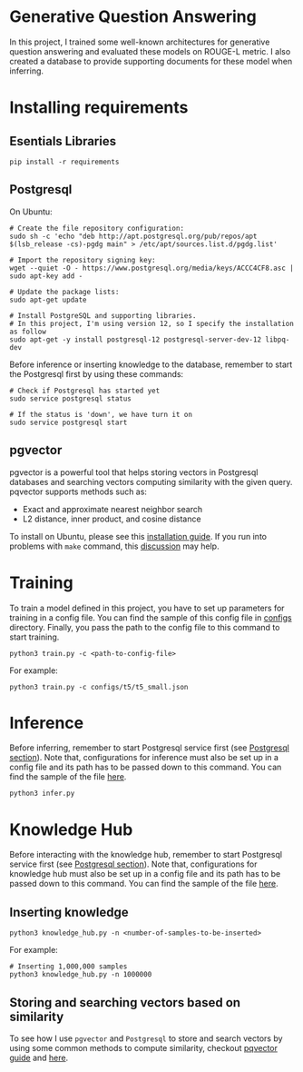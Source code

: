# Generative Question Answering
In this project, I trained some well-known architectures for generative question answering and evaluated these models on ROUGE-L metric. I also created a database to provide supporting documents for these model when inferring.

# Installing requirements
## Esentials Libraries
```shell
pip install -r requirements
```

## Postgresql
On Ubuntu:
```shell
# Create the file repository configuration:
sudo sh -c 'echo "deb http://apt.postgresql.org/pub/repos/apt $(lsb_release -cs)-pgdg main" > /etc/apt/sources.list.d/pgdg.list'

# Import the repository signing key:
wget --quiet -O - https://www.postgresql.org/media/keys/ACCC4CF8.asc | sudo apt-key add -

# Update the package lists:
sudo apt-get update

# Install PostgreSQL and supporting libraries.
# In this project, I'm using version 12, so I specify the installation as follow
sudo apt-get -y install postgresql-12 postgresql-server-dev-12 libpq-dev
```

Before inference or inserting knowledge to the database, remember to start the Postgresql first by using these commands:

```shell
# Check if Postgresql has started yet 
sudo service postgresql status

# If the status is 'down', we have turn it on
sudo service postgresql start
```


## pgvector
pgvector is a powerful tool that helps storing vectors in Postgresql databases and searching vectors computing similarity with the given query. pqvector supports methods such as:

* Exact and approximate nearest neighbor search
* L2 distance, inner product, and cosine distance

To install on Ubuntu, please see this [installation guide](https://github.com/pgvector/pgvector). If you run into problems with `make` command, this [discussion](https://askubuntu.com/questions/1095168/command-not-found-cc-make-error-127) may help.



# Training
To train a model defined in this project, you have to set up parameters for training in a config file. You can find the sample of this config file in [configs](/configs/) directory. Finally, you pass the path to the config file to this command to start training.
```shell
python3 train.py -c <path-to-config-file>
```

For example:
```
python3 train.py -c configs/t5/t5_small.json
```

# Inference
Before inferring, remember to start Postgresql service first (see [Postgresql section](#postgresql)). Note that, configurations for inference must also be set up in a config file and its path has to be passed down to this command. You can find the sample of the file [here](/configs/inference.json).

```shell
python3 infer.py
```

# Knowledge Hub
Before interacting with the knowledge hub, remember to start Postgresql service first (see [Postgresql section](#postgresql)). Note that, configurations for knowledge hub must also be set up in a config file and its path has to be passed down to this command. You can find the sample of the file [here](/configs/knowledge_hub.json).
## Inserting knowledge
```shell
python3 knowledge_hub.py -n <number-of-samples-to-be-inserted>
```

For example:
```shell
# Inserting 1,000,000 samples
python3 knowledge_hub.py -n 1000000
```

## Storing and searching vectors based on similarity
To see how I use `pgvector` and `Postgresql` to store and search vectors by using some common methods to compute similarity, checkout [pqvector guide](https://github.com/pgvector/pgvector) and [here](/knowledge_hub.py).
